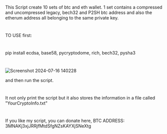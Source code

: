 This Script create 10 sets of btc and eth wallet. 1 set contains a compressed and uncompressed legacy, bech32 and P2SH btc address and also the etherum address all belonging to the same private key.
#


TO USE first:
#
pip install ecdsa, base58, pycryptodome, rich, bech32, pysha3
#
![Screenshot 2024-07-16 140228](https://github.com/user-attachments/assets/d4221704-5d22-4a34-b906-9fa8bd57ed7c)



and then run the  script. 
#
#
It not only print the script but it also stores the information in a file called "YourCryptoInfo.txt"
#

If you like my script, you can donate here, BTC ADDRESS: 3MNAKj3xjJRRjfMtdSfgNZsKAYXjSNeXtg


